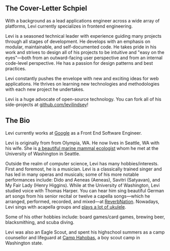 ## The Cover-Letter Schpiel

With a background as a lead applications engineer across a wide array of platforms, Levi currently 
specializes in frontend engineering.

Levi is a seasoned technical leader with experience guiding many projects through all stages of 
development. He develops with an emphasis on modular, maintainable, and self-documented code. He 
takes pride in his work and strives to design all of his projects to be intuitive and "easy on the 
eyes"&mdash;both from an outward-facing user perspective and from an internal code-level 
perspective. He has a passion for design patterns and best practices.

Levi constantly pushes the envelope with new and exciting ideas for web applications. He thrives on
learning new technologies and methodologies with each new project he undertakes.

Levi is a huge advocate of open-source technology. You can fork all of his side-projects at
[github.com/levilindsey][github-url]!

## The Bio

Levi currently works at [Google][google-url] as a Front End Software Engineer.

Levi is originally from from Olympia, WA. He now lives in Seattle, WA with his wife. She is
[a beautiful marine mammal ecologist][jackie-url] whom he met at the University of Washington in
Seattle.

Outside the realm of computer science, Levi has many hobbies/interests. First and foremost, he is a
musician. Levi is a classically trained singer and has led in many operas and musicals; some of his
more notable performances include: Dido and Aeneas (Aeneas), Savitri (Satyavan), and My Fair Lady
(Henry Higgins). While at the University of Washington, Levi studied voice with Thomas Harper. You
can hear him sing beautiful German art songs from his senior recital or twelve a capella
songs&mdash;which he arranged, performed, recorded, and mixed&mdash;at
[ReverbNation][reverb-nation-url]. Nowadays, Levi sings with acapella groups and
[plays a lot of ukulele][down-today-url].

Some of his other hobbies include: board games/card games, brewing beer, blacksmithing, and scuba
diving.

Levi was also an Eagle Scout, and spent his highschool summers as a camp counsellor and lifeguard
at [Camp Hahobas][camp-hahobas-url], a boy scout camp in Washington state.


[github-url]: https://github.com/levilindsey
[google-url]: https://google.com/about
[jackie-url]: http://www.jackieandlevi.com/jackie
[reverb-nation-url]: http://www.reverbnation.com/levilindsey
[down-today-url]: https://youtu.be/HmALRuBoDno
[camp-hahobas-url]: https://web.archive.org/web/20160807121041/http://www.hahobas.org/
